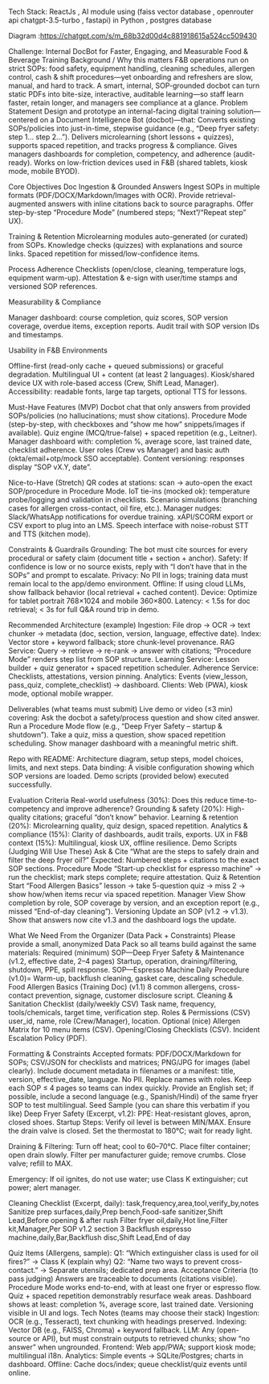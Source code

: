 Tech Stack: ReactJs , AI module using (faiss vector database , openrouter api chatgpt-3.5-turbo , fastapi) in Python , postgres database

Diagram :https://chatgpt.com/s/m_68b32d00d4c881918615a524cc509430

Challenge: Internal DocBot for Faster, Engaging, and Measurable Food & Beverage Training
Background / Why this matters
F&B operations run on strict SOPs: food safety, equipment handling, cleaning schedules, allergen control, cash & shift procedures—yet onboarding and refreshers are slow, manual, and hard to track. A smart, internal, SOP-grounded docbot can turn static PDFs into bite-size, interactive, auditable learning—so staff learn faster, retain longer, and managers see compliance at a glance.
Problem Statement
Design and prototype an internal-facing digital training solution—centered on a Document Intelligence Bot (docbot)—that:
Converts existing SOPs/policies into just-in-time, stepwise guidance (e.g., “Deep fryer safety: step 1… step 2…”).
Delivers microlearning (short lessons + quizzes), supports spaced repetition, and tracks progress & compliance.
Gives managers dashboards for completion, competency, and adherence (audit-ready).
Works on low-friction devices used in F&B (shared tablets, kiosk mode, mobile BYOD).


Core Objectives
Doc Ingestion & Grounded Answers
Ingest SOPs in multiple formats (PDF/DOCX/Markdown/Images with OCR).
Provide retrieval-augmented answers with inline citations back to source paragraphs.
Offer step-by-step “Procedure Mode” (numbered steps; “Next”/“Repeat step” UX).


Training & Retention
Microlearning modules auto-generated (or curated) from SOPs.
Knowledge checks (quizzes) with explanations and source links.
Spaced repetition for missed/low-confidence items.


Process Adherence
Checklists (open/close, cleaning, temperature logs, equipment warm-up).
Attestation & e-sign with user/time stamps and versioned SOP references.


Measurability & Compliance


Manager dashboard: course completion, quiz scores, SOP version coverage, overdue items, exception reports.
Audit trail with SOP version IDs and timestamps.


Usability in F&B Environments


Offline-first (read-only cache + queued submissions) or graceful degradation.
Multilingual UI + content (at least 2 languages).
Kiosk/shared device UX with role-based access (Crew, Shift Lead, Manager).
Accessibility: readable fonts, large tap targets, optional TTS for lessons.


Must-Have Features (MVP)
Docbot chat that only answers from provided SOPs/policies (no hallucinations; must show citations).
Procedure Mode (step-by-step, with checkboxes and “show me how” snippets/images if available).
Quiz engine (MCQ/true-false) + spaced repetition (e.g., Leitner).
Manager dashboard with: completion %, average score, last trained date, checklist adherence.
User roles (Crew vs Manager) and basic auth (okta/email+otp/mock SSO acceptable).
Content versioning: responses display “SOP vX.Y, date”.


Nice-to-Have (Stretch)
QR codes at stations: scan → auto-open the exact SOP/procedure in Procedure Mode.
IoT tie-ins (mocked ok): temperature probe/logging and validation in checklists.
Scenario simulations (branching cases for allergen cross-contact, oil fire, etc.).
Manager nudges: Slack/WhatsApp notifications for overdue training.
xAPI/SCORM export or CSV export to plug into an LMS.
Speech interface with noise-robust STT and TTS (kitchen mode).


Constraints & Guardrails
Grounding: The bot must cite sources for every procedural or safety claim (document title + section + anchor).
Safety: If confidence is low or no source exists, reply with “I don’t have that in the SOPs” and prompt to escalate.
Privacy: No PII in logs; training data must remain local to the app/demo environment.
Offline: If using cloud LLMs, show fallback behavior (local retrieval + cached content).
Device: Optimize for tablet portrait 768×1024 and mobile 360×800.
Latency: < 1.5s for doc retrieval; < 3s for full Q&A round trip in demo.


Recommended Architecture (example)
Ingestion: File drop → OCR → text chunker → metadata (doc, section, version, language, effective date).
Index: Vector store + keyword fallback; store chunk-level provenance.
RAG Service: Query → retrieve → re-rank → answer with citations; “Procedure Mode” renders step list from SOP structure.
Learning Service: Lesson builder + quiz generator + spaced repetition scheduler.
Adherence Service: Checklists, attestations, version pinning.
Analytics: Events (view_lesson, pass_quiz, complete_checklist) → dashboard.
Clients: Web (PWA), kiosk mode, optional mobile wrapper.


Deliverables (what teams must submit)
Live demo or video (≤3 min) covering:
Ask the docbot a safety/process question and show cited answer.
Run a Procedure Mode flow (e.g., “Deep Fryer Safety – startup & shutdown”).
Take a quiz, miss a question, show spaced repetition scheduling.
Show manager dashboard with a meaningful metric shift.


Repo with README: Architecture diagram, setup steps, model choices, limits, and next steps.
Data binding: A visible configuration showing which SOP versions are loaded.
Demo scripts (provided below) executed successfully.


Evaluation Criteria
Real-world usefulness (30%): Does this reduce time-to-competency and improve adherence?
Grounding & safety (20%): High-quality citations; graceful “don’t know” behavior.
Learning & retention (20%): Microlearning quality, quiz design, spaced repetition.
Analytics & compliance (15%): Clarity of dashboards, audit trails, exports.
UX in F&B context (15%): Multilingual, kiosk UX, offline resilience.
Demo Scripts (Judging Will Use These)
Ask & Cite
 “What are the steps to safely drain and filter the deep fryer oil?”
 Expected: Numbered steps + citations to the exact SOP sections.
Procedure Mode
 “Start-up checklist for espresso machine” → run the checklist; mark steps complete; require attestation.
Quiz & Retention
 Start “Food Allergen Basics” lesson → take 5-question quiz → miss 2 → show how/when items recur via spaced repetition.
Manager View
 Show completion by role, SOP coverage by version, and an exception report (e.g., missed “End-of-day cleaning”).
Versioning
 Update an SOP (v1.2 → v1.3). Show that answers now cite v1.3 and the dashboard logs the update.


What We Need From the Organizer (Data Pack + Constraints)
Please provide a small, anonymized Data Pack so all teams build against the same materials:
Required (minimum)
SOP—Deep Fryer Safety & Maintenance (v1.2, effective date, 2–4 pages)
Startup, operation, draining/filtering, shutdown, PPE, spill response.
SOP—Espresso Machine Daily Procedure (v1.0)=
Warm-up, backflush cleaning, gasket care, descaling schedule.
Food Allergen Basics (Training Doc) (v1.1)
8 common allergens, cross-contact prevention, signage, customer disclosure script.
Cleaning & Sanitation Checklist (daily/weekly CSV)
Task name, frequency, tools/chemicals, target time, verification step.
Roles & Permissions (CSV)
user_id, name, role (Crew/Manager), location.
Optional (nice)
Allergen Matrix for 10 menu items (CSV).
Opening/Closing Checklists (CSV).
Incident Escalation Policy (PDF).


Formatting & Constraints
Accepted formats: PDF/DOCX/Markdown for SOPs; CSV/JSON for checklists and matrices; PNG/JPG for images (label clearly).
Include document metadata in filenames or a manifest: title, version, effective_date, language.
No PII. Replace names with roles.
Keep each SOP ≤ 4 pages so teams can index quickly.
Provide an English set; if possible, include a second language (e.g., Spanish/Hindi) of the same fryer SOP to test multilingual.
Seed Sample (you can share this verbatim if you like)
Deep Fryer Safety (Excerpt, v1.2):
PPE: Heat-resistant gloves, apron, closed shoes.
Startup Steps:
Verify oil level is between MIN/MAX.
Ensure the drain valve is closed.
Set the thermostat to 180°C; wait for ready light.


Draining & Filtering:
Turn off heat; cool to 60–70°C.
Place filter container; open drain slowly.
Filter per manufacturer guide; remove crumbs.
Close valve; refill to MAX.


Emergency: If oil ignites, do not use water; use Class K extinguisher; cut power; alert manager.


Cleaning Checklist (Excerpt, daily):
task,frequency,area,tool,verify_by,notes
Sanitize prep surfaces,daily,Prep bench,Food-safe sanitizer,Shift Lead,Before opening & after rush
Filter fryer oil,daily,Hot line,Filter kit,Manager,Per SOP v1.2 section 3
Backflush espresso machine,daily,Bar,Backflush disc,Shift Lead,End of day

Quiz Items (Allergens, sample):
Q1: “Which extinguisher class is used for oil fires?” → Class K (explain why)
Q2: “Name two ways to prevent cross-contact.” → Separate utensils; dedicated prep area.
Acceptance Criteria (to pass judging)
Answers are traceable to documents (citations visible).
Procedure Mode works end-to-end, with at least one fryer or espresso flow.
Quiz + spaced repetition demonstrably resurface weak areas.
Dashboard shows at least: completion %, average score, last trained date.
Versioning visible in UI and logs.
Tech Notes (teams may choose their stack)
Ingestion: OCR (e.g., Tesseract), text chunking with headings preserved.
Indexing: Vector DB (e.g., FAISS, Chroma) + keyword fallback.
LLM: Any (open-source or API), but must constrain outputs to retrieved chunks; show “no answer” when ungrounded.
Frontend: Web app/PWA; support kiosk mode; multilingual i18n.
Analytics: Simple events → SQLite/Postgres; charts in dashboard.
Offline: Cache docs/index; queue checklist/quiz events until online.

